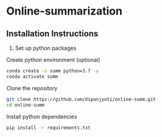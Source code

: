 # Online-summarization

## Installation Instructions

1. Set up python packages

Create python environment (optional)
```sh
conda create -n summ python=3.7 -y
conda activate summ
```

Clone the repository
```sh
git clone https://github.com/dipanjyoti/online-summ.git
cd online-summ
```

Install python dependencies

```sh
pip install -r requirements.txt
```
